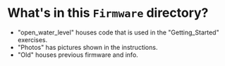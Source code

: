 # What's in this `Firmware` directory?
- "open_water_level" houses code that is used in the "Getting_Started" exercises.
- "Photos" has pictures shown in the instructions.
- "Old" houses previous firmware and info.